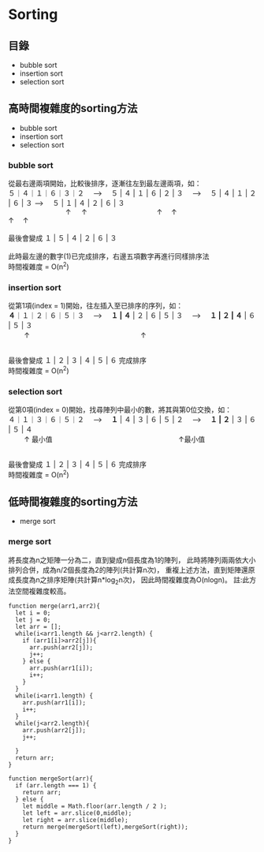 # Sorting

## 目錄
* bubble sort
* insertion sort
* selection sort

## 高時間複雜度的sorting方法
* bubble sort
* insertion sort
* selection sort<br />
### bubble sort <br />
從最右邊兩項開始，比較後排序，逐漸往左到最左邊兩項，如：<br />
５｜４｜１｜６｜３｜２  &emsp;-->&emsp;  ５ | ４ | １ | ６ | ２ | ３ &emsp;-->&emsp; ５ | ４ | １ | ２ | ６ | ３ -->&emsp; ５ | １ | ４ | ２ | ６ | ３<br />
&emsp;&emsp;&emsp;&emsp;&emsp;&emsp;&emsp;&emsp; ↑&emsp;&ensp;↑&emsp;&emsp;&emsp;&emsp;&emsp;&emsp;&emsp;&emsp; &emsp;&ensp; ↑&emsp; ↑ &emsp;&emsp;&emsp; &emsp;&emsp;&emsp; &emsp; &emsp; &ensp;↑&emsp; ↑ <br /><br />
最後會變成 １ | ５ | ４ | ２ | ６ | ３ <br /><br />
此時最左邊的數字(1)已完成排序，右邊五項數字再進行同樣排序法 <br />
時間複雜度 = O(n<sup>2</sup>)<br />
### insertion sort <br />
從第1項(index = 1)開始，往左插入至已排序的序列，如：<br />
**４**｜１｜２｜６｜５｜３  &emsp;-->&emsp;  **１ | ４** | ２ | ６ | ５ | ３ &emsp;-->&emsp; **１ | ２ | ４** | ６ | ５ | ３ <br />
&emsp;&emsp; ↑ &emsp;&emsp;&emsp;&emsp;&emsp;&emsp;&emsp;&emsp;&emsp;&emsp;&emsp;&emsp;&emsp;&emsp;&ensp;　 ↑<br /><br />

最後會變成 １ | ２ | ３ | ４ | ５ | ６ 完成排序<br />
時間複雜度 = O(n<sup>2</sup>)<br />
### selection sort <br />
從第0項(index = 0)開始，找尋陣列中最小的數，將其與第0位交換，如：<br />
４｜１｜３｜６｜５｜２  &emsp;-->&emsp;  **１** | ４ | ３ | ６ | ５ | ２ &emsp;-->&emsp; **１ | ２** | ３ | ６ | ５ | ４ <br />
&emsp;&emsp; ↑ 最小值&emsp;&emsp;&emsp;&emsp;&emsp;&emsp;&emsp;&emsp;&emsp;&emsp;&emsp;&emsp;&emsp;&emsp;&emsp;&emsp;&ensp;&ensp;　 ↑最小值<br /><br />

最後會變成 １ | ２ | ３ | ４ | ５ | ６ 完成排序<br />
時間複雜度 = O(n<sup>2</sup>)<br />

## 低時間複雜度的sorting方法
* merge sort 
### merge sort <br />
將長度為n之矩陣一分為二，直到變成n個長度為1的陣列，
此時將陣列兩兩依大小排列合併，成為n/2個長度為2的陣列(共計算n次)，
重複上述方法，直到矩陣還原成長度為n之排序矩陣(共計算n*log<sub>2</sub>n次)，
因此時間複雜度為O(nlogn)。
註:此方法空間複雜度較高。
```
function merge(arr1,arr2){
  let i = 0;
  let j = 0;
  let arr = [];
  while(i<arr1.length && j<arr2.length) {
    if (arr1[i]>arr2[j]){
      arr.push(arr2[j]);
      j++;
    } else {
      arr.push(arr1[i]);
      i++;
    }
  }
  while(i<arr1.length) {
    arr.push(arr1[i]);
    i++;
  }
  while(j<arr2.length){
    arr.push(arr2[j]);
    j++;

  }
  return arr;
}

function mergeSort(arr){
  if (arr.length === 1) {
    return arr;
  } else {
    let middle = Math.floor(arr.length / 2 );
    let left = arr.slice(0,middle);
    let right = arr.slice(middle);
    return merge(mergeSort(left),mergeSort(right));
  }
}
```
